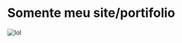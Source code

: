 # Somente meu site/portifolio

![lol](https://user-images.githubusercontent.com/82820038/152269065-416deab3-9624-418b-815b-f498f61e381f.jpg)
